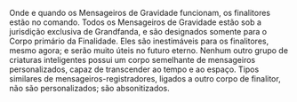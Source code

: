 ﻿Onde e quando os Mensageiros de Gravidade funcionam, os finalitores estão no comando. Todos os Mensageiros de Gravidade estão sob a jurisdição exclusiva de Grandfanda, e são designados somente para o Corpo primário da Finalidade. Eles são inestimáveis para os finalitores, mesmo agora; e serão muito úteis no futuro eterno. Nenhum outro grupo de criaturas inteligentes possui um corpo semelhante de mensageiros personalizados, capaz de transcender ao tempo e ao espaço. Tipos similares de mensageiros-registradores, ligados a outro corpo de finalitor, não são personalizados; são absonitizados.